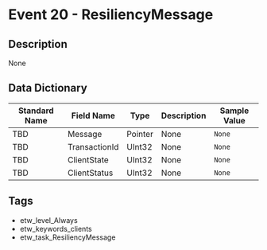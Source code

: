 # Event 20 - ResiliencyMessage

## Description
None

## Data Dictionary
|Standard Name|Field Name|Type|Description|Sample Value|
|---|---|---|---|---|
|TBD|Message|Pointer|None|`None`|
|TBD|TransactionId|UInt32|None|`None`|
|TBD|ClientState|UInt32|None|`None`|
|TBD|ClientStatus|UInt32|None|`None`|

## Tags
* etw_level_Always
* etw_keywords_clients
* etw_task_ResiliencyMessage